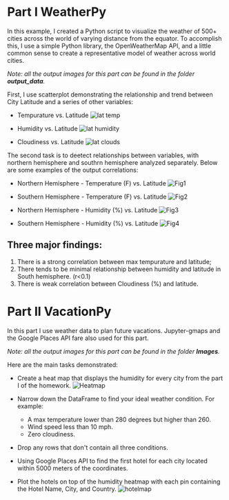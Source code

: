 # Part I WeatherPy
In this example, I created a Python script to visualize the weather of 500+ cities across the world of varying distance from the equator. To accomplish this, I use a simple Python library, the OpenWeatherMap API, and a little common sense to create a representative model of weather across world cities.

*Note: all the output images for this part can be found in the folder **output_data**.*

First, I use scatterplot demonstrating the relationship and trend between City Latitude and a series of other variables:
* Tempurature vs. Latitude
![lat temp](https://user-images.githubusercontent.com/50465138/95777390-190e6900-0c94-11eb-953c-eddd982fc78e.png)

* Humidity vs. Latitude
![lat humidity](https://user-images.githubusercontent.com/50465138/95777407-21ff3a80-0c94-11eb-9c26-735c3e33763e.png)

* Cloudiness vs. Latitude
![lat clouds](https://user-images.githubusercontent.com/50465138/95777422-29bedf00-0c94-11eb-8389-f712e1d6c064.png)

The second task is to deetect relationships between variables, with northern hemisphere and southrn hemisphere analyzed separately. 
Below are some examples of the output correlations:
* Northern Hemisphere - Temperature (F) vs. Latitude
![Fig1](https://user-images.githubusercontent.com/50465138/95777516-5246d900-0c94-11eb-8087-d894049b1a5f.png)

* Southern Hemisphere - Temperature (F) vs. Latitude
![Fig2](https://user-images.githubusercontent.com/50465138/95777519-54a93300-0c94-11eb-9853-188f054091e5.png)

* Northern Hemisphere - Humidity (%) vs. Latitude
![Fig3](https://user-images.githubusercontent.com/50465138/95777543-64c11280-0c94-11eb-973c-6112cd62342c.png)

* Southern Hemisphere - Humidity (%) vs. Latitude
![Fig4](https://user-images.githubusercontent.com/50465138/95777544-64c11280-0c94-11eb-9be3-2dbd870b6489.png)


## Three major findings:
1. There is a strong correlation between max tempurature and latitude;
2. There tends to be minimal relationship between humidity and latitude in South hemisphere. (r<0.1)
3. There is weak correlation between Cloudiness (%) and latitude.


# Part II VacationPy
In this part I use weather data to plan future vacations. Jupyter-gmaps and the Google Places API fare also used for this part.

*Note: all the output images for this part can be found in the folder **Images**.*

Here are the main tasks demonstrated:
* Create a heat map that displays the humidity for every city from the part I of the homework.
![Heatmap](https://user-images.githubusercontent.com/50465138/95775198-f7ab7e00-0c8f-11eb-8d8f-1bac0bf6a3f3.png)

* Narrow down the DataFrame to find your ideal weather condition. For example:
  * A max temperature lower than 280 degrees but higher than 260.
  * Wind speed less than 10 mph.
  * Zero cloudiness.

* Drop any rows that don't contain all three conditions. 
* Using Google Places API to find the first hotel for each city located within 5000 meters of the coordinates.
* Plot the hotels on top of the humidity heatmap with each pin containing the Hotel Name, City, and Country.
![hotelmap](https://user-images.githubusercontent.com/50465138/95775204-f8dcab00-0c8f-11eb-9134-2e687c303e65.png)
